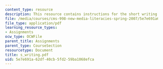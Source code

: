 ```yaml
---
content_type: resource
description: This resource contains instructions for the short writing assignment.
file: /media/courses/cms-998-new-media-literacies-spring-2007/5e7e691a62df40cb5fd259ba1068efca_s_writing.pdf
file_type: application/pdf
learning_resource_types:
- Assignments
ocw_type: OCWFile
parent_title: Assignments
parent_type: CourseSection
resourcetype: Document
title: s_writing.pdf
uid: 5e7e691a-62df-40cb-5fd2-59ba1068efca
---
```

